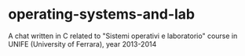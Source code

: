 # operating-systems-and-lab
A chat written in C related to "Sistemi operativi e laboratorio" course in UNIFE (University of Ferrara), year 2013-2014
